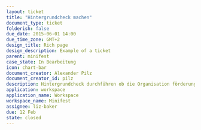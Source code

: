 ```yaml
---
layout: ticket
title: "Hintergrundcheck machen"
document_type: ticket
folderish: false
due_date: 2015-06-01 14:00
due_time_zone: GMT+2
design_title: Rich page
design_description: Example of a ticket
parent: minifest
case_state: In Bearbeitung
icon: chart-bar
document_creator: Alexander Pilz
document_creator_id: pilz
description: Hintergrundcheck durchführen ob die Organisation förderungswürdig ist.
application: workspace
application_name: Workspace
workspace_name: Minifest
assignee: liz-baker
due: 12 Feb
state: closed
---
```

